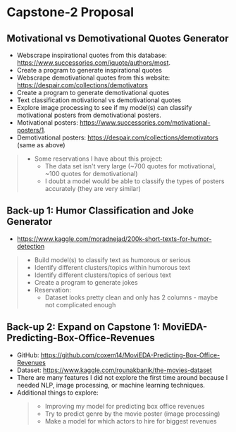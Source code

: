 # Capstone-2 Proposal

## Motivational vs Demotivational Quotes Generator
* Webscrape inspirational quotes from this database: https://www.successories.com/iquote/authors/most.
* Create a program to generate inspirational quotes
* Webscrape demotivational quotes from this website: https://despair.com/collections/demotivators
* Create a program to generate demotivational quotes
* Text classification motivational vs demotivational quotes
* Explore image processing to see if my model(s) can classify motivational posters from demotivational posters.
* Motivational posters: https://www.successories.com/motivational-posters/1.
* Demotivational posters: https://despair.com/collections/demotivators (same as above)

> * Some reservations I have about this project:
>     * The data set isn't very large (~700 quotes for motivational, ~100 quotes for demotivational)
>     * I doubt a model would be able to classify the types of posters accurately (they are very similar)

## Back-up 1: Humor Classification and Joke Generator
* https://www.kaggle.com/moradnejad/200k-short-texts-for-humor-detection
> * Build model(s) to classify text as humorous or serious
> * Identify different clusters/topics within humorous text
> * Identify different clusters/topics of serious text
> * Create a program to generate jokes
> * Reservation:
>      * Dataset looks pretty clean and only has 2 columns - maybe not complicated enough

## Back-up 2: Expand on Capstone 1: MoviEDA-Predicting-Box-Office-Revenues
* GitHub: https://github.com/coxem14/MoviEDA-Predicting-Box-Office-Revenues
* Dataset: https://www.kaggle.com/rounakbanik/the-movies-dataset
* There are many features I did not explore the first time around because I needed NLP, image processing, or machine learning techniques.
* Additional things to explore:
  > * Improving my model for predicting box office revenues
  > * Try to predict genre by the movie poster (image processing)
  > * Make a model for which actors to hire for biggest revenues